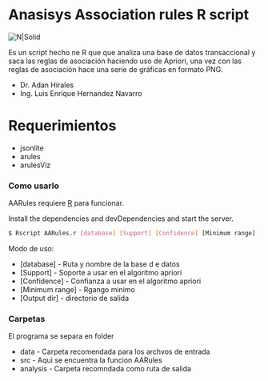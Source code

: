 # Anasisys Association rules R script

![N|Solid](http://www.maestriasenensenada.mx/images/modulos/cetys_universidad-logo.png)

Es un script hecho ne R que que analiza una base de datos transaccional y saca las reglas de asociación haciendo uso de Apriori, una vez con las reglas de asociación hace una serie de gráficas en formato PNG.

  - Dr. Adan Hirales
  - Ing. Luis Enrique Hernandez Navarro


# Requerimientos

  - jsonlite
  - arules
  - arulesViz

### Como usarlo

AARules requiere [R](https://www.r-project.or) para funcionar.

Install the dependencies and devDependencies and start the server.

```sh
$ Rscript AARules.r [database] [Support] [Confidence] [Minimum range] [Output dir]
```

Modo de uso:
  - [database] - Ruta y nombre de la base d e datos
  - [Support] - Soporte a usar en el algoritmo apriori
  - [Confidence] - Confianza a usar en el algoritmo apriori
  - [Minimum range] - Rgango minimo
  - [Output dir] - directorio de salida

### Carpetas

El programa se separa en folder
  - data - Carpeta recomendada para los archvos de entrada
  - src - Aqui se encuentra la funcion AARules
  - analysis - Carpeta recomndada como ruta de salida
